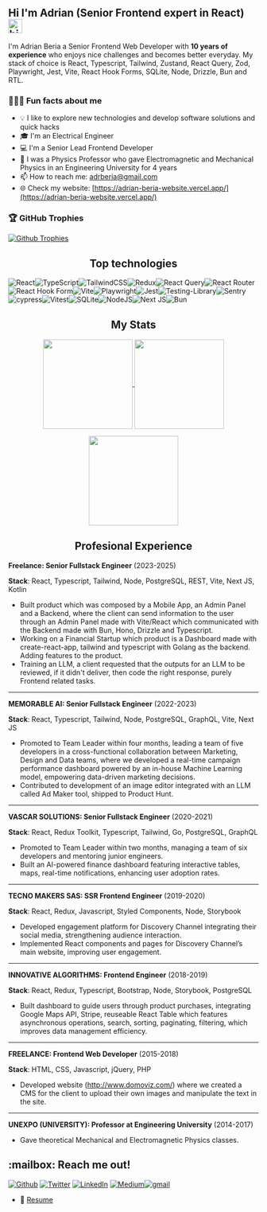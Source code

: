 ## Hi I'm Adrian (Senior Frontend expert in React) <img src="https://user-images.githubusercontent.com/1303154/88677602-1635ba80-d120-11ea-84d8-d263ba5fc3c0.gif" width="28px" height="28px" alt="hi"> 

I'm Adrian Beria a Senior Frontend Web Developer with **10 years of experience** who enjoys nice challenges and becomes better everyday. My stack of choice is React, Typescript, Tailwind, Zustand, React Query, Zod, Playwright, Jest, Vite, React Hook Forms, SQLite, Node, Drizzle, Bun and RTL.

<h3>👨🏻‍💻 Fun facts about me</h3>

- 💡 I like to explore new technologies and develop software solutions and quick hacks
- 🎓 I'm an Electrical Engineer
- :computer: I'm a Senior Lead Frontend Developer
- 🌱 I was a Physics Professor who gave Electromagnetic and Mechanical Physics in an Engineering University for 4 years
- 📫 How to reach me: [adrberia@gmail.com](mailto:adrberia@gmail.com)
- 🌐 Check my website: [https://adrian-beria-website.vercel.app/](https://adrian-beria-website.vercel.app/)
  
<h3>🏆 GitHub Trophies</h3>

  [![Github Trophies](https://github-profile-trophy.vercel.app/?username=Radinax&theme=monokai&no-frame=true&margin-w=4&title=-Issues&title=-PullRequest&title=-Reviews)](#)

<h2 align="center">Top technologies</h2>

![React](https://img.shields.io/badge/react-%2320232a.svg?style=for-the-badge&logo=react&logoColor=%2361DAFB)![TypeScript](https://img.shields.io/badge/typescript-%23007ACC.svg?style=for-the-badge&logo=typescript&logoColor=white)![TailwindCSS](https://img.shields.io/badge/tailwindcss-%2338B2AC.svg?style=for-the-badge&logo=tailwind-css&logoColor=white)![Redux](https://img.shields.io/badge/redux-%23593d88.svg?style=for-the-badge&logo=redux&logoColor=white)![React Query](https://img.shields.io/badge/-React%20Query-FF4154?style=for-the-badge&logo=react%20query&logoColor=white)![React Router](https://img.shields.io/badge/React_Router-CA4245?style=for-the-badge&logo=react-router&logoColor=white)![React Hook Form](https://img.shields.io/badge/React%20Hook%20Form-%23EC5990.svg?style=for-the-badge&logo=reacthookform&logoColor=white)![Vite](https://img.shields.io/badge/vite-%23646CFF.svg?style=for-the-badge&logo=vite&logoColor=white)![Playwright](https://img.shields.io/badge/-playwright-%232EAD33?style=for-the-badge&logo=playwright&logoColor=white)![Jest](https://img.shields.io/badge/-jest-%23C21325?style=for-the-badge&logo=jest&logoColor=white)![Testing-Library](https://img.shields.io/badge/-TestingLibrary-%23E33332?style=for-the-badge&logo=testing-library&logoColor=white)![Sentry](https://img.shields.io/badge/sentry-%23362D59.svg?style=for-the-badge&logo=sentry&logoColor=white)![cypress](https://img.shields.io/badge/-cypress-%23E5E5E5?style=for-the-badge&logo=cypress&logoColor=058a5e)![Vitest](https://img.shields.io/badge/-Vitest-252529?style=for-the-badge&logo=vitest&logoColor=FCC72B)![SQLite](https://img.shields.io/badge/sqlite-%2307405e.svg?style=for-the-badge&logo=sqlite&logoColor=white)![NodeJS](https://img.shields.io/badge/node.js-6DA55F?style=for-the-badge&logo=node.js&logoColor=white)![Next JS](https://img.shields.io/badge/Next-black?style=for-the-badge&logo=next.js&logoColor=white)![Bun](https://img.shields.io/badge/Bun-%23000000.svg?style=for-the-badge&logo=bun&logoColor=white)

<h2 align="center">My Stats</h2>

<p align="center">
    <a href="https://github.com/radinax">
        <img height="180em" align="center" src="https://github-readme-stats-sigma-five.vercel.app/api?username=radinax&show_icons=true"/>
        <img height="180em" align="center" src="https://github-readme-stats-sigma-five.vercel.app/api/top-langs/?username=radinax&langs_count=10"/>
    </a>
</p>
<p align="center">
    <img height="180em" align="center" src="https://streak-stats.demolab.com?user=Radinax&theme=highcontrast&border_radius=7&hide_border=true&exclude_days=Sun%2CSat&card_width=467" />
</p>

<h2 align="center">Profesional Experience</h2>

**Freelance: Senior Fullstack Engineer** (2023-2025)

**Stack**: React, Typescript, Tailwind, Node, PostgreSQL, REST, Vite, Next JS, Kotlin
- Built product which was composed by a Mobile App, an Admin Panel and a Backend, where the client can send information to the user through an Admin Panel made with Vite/React which communicated with the Backend made with Bun, Hono, Drizzle and Typescript.
- Working on a Financial Startup which product is a Dashboard made with create-react-app, tailwind and typescript with Golang as the backend. Adding features to the product.
- Training an LLM, a client requested that the outputs for an LLM to be reviewed, if it didn't deliver, then code the right response, purely Frontend related tasks.

___
**MEMORABLE AI: Senior Fullstack Engineer** (2022-2023)

**Stack**: React, Typescript, Tailwind, Node, PostgreSQL, GraphQL, Vite, Next JS
- Promoted to Team Leader within four months, leading a team of five developers in a cross-functional collaboration between Marketing, Design and Data teams, where we developed a real-time campaign performance dashboard powered by an in-house Machine Learning model, empowering data-driven marketing decisions.
- Contributed to development of an image editor integrated with an LLM called Ad Maker tool, shipped to Product Hunt.

___
**VASCAR SOLUTIONS: Senior Fullstack Engineer** (2020-2021)

**Stack**: React, Redux Toolkit, Typescript, Tailwind, Go, PostgreSQL, GraphQL
- Promoted to Team Leader within two months, managing a team of six developers and mentoring junior engineers.
- Built an AI-powered finance dashboard featuring interactive tables, maps, real-time notifications, enhancing user adoption rates.

___
**TECNO MAKERS SAS: SSR Frontend Engineer** (2019-2020)

**Stack**: React, Redux, Javascript, Styled Components, Node, Storybook
- Developed engagement platform for Discovery Channel integrating their social media, strengthening audience interaction.
- Implemented React components and pages for Discovery Channel’s main website, improving user engagement.
___
**INNOVATIVE ALGORITHMS: Frontend Engineer** (2018-2019)

**Stack**: React, Redux, Typescript, Bootstrap, Node, Storybook, PostgreSQL
-	Built dashboard to guide users through product purchases, integrating Google Maps API, Stripe, reuseable React Table which features asynchronous operations, search, sorting, paginating, filtering, which improves data management efficiency.

___
**FREELANCE: Frontend Web Developer** (2015-2018)

**Stack**: HTML, CSS, Javascript, jQuery, PHP
-	Developed website (http://www.domoviz.com/) where we created a CMS for the client to upload their own images and manipulate the text in the site.

___
**UNEXPO (UNIVERSITY): Professor at Engineering University** (2014-2017)
-	Gave theoretical Mechanical and Electromagnetic Physics classes.

<h2>:mailbox: Reach me out!</h2>

<p><a href="https://github.com/Radinax" target="_blank"><img alt="Github" src="https://img.shields.io/badge/GitHub-%2312100E.svg?&style=for-the-badge&logo=Github&logoColor=white" /></a> <a href="https://twitter.com/adrberia" target="_blank"><img alt="Twitter" src="https://img.shields.io/badge/twitter-%231DA1F2.svg?&style=for-the-badge&logo=twitter&logoColor=white" /></a> <a href="https://www.linkedin.com/in/adrianberia2013" target="_blank"><img alt="LinkedIn" src="https://img.shields.io/badge/linkedin-%230077B5.svg?&style=for-the-badge&logo=linkedin&logoColor=white" /></a> <a href="https://adrian-beria-blog.netlify.app/" target="_blank"><img alt="Medium" src="https://img.shields.io/badge/blog-0A0A0A?style=for-the-badge&logo=dev.to&logoColor=white" /></a><a href="mailto:adrberia@gmail.com"><img alt="gmail" src="https://img.shields.io/badge/Gmail-D14836?logo=gmail&logoColor=white" /></a>
</p>

- :paperclip: [Resume](https://www.linkedin.com/in/adrianberia2013/overlay/1745031208377/single-media-viewer/?profileId=ACoAAAXEylIB8j4FB-gX1otOzNvAc-MRIHyRTSk)
